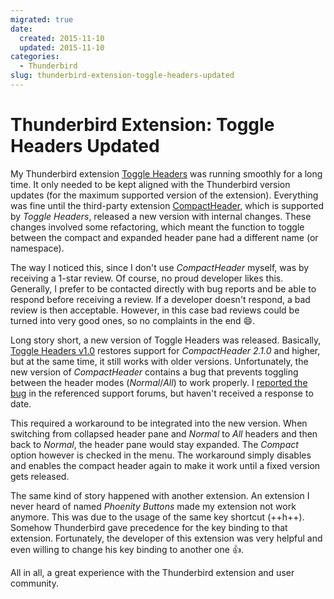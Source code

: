 ```yaml
---
migrated: true
date:
  created: 2015-11-10
  updated: 2015-11-10
categories:
  - Thunderbird
slug: thunderbird-extension-toggle-headers-updated
---
```


# Thunderbird Extension: Toggle Headers Updated

My Thunderbird extension [Toggle Headers](../2012/thunderbird-extension-toggle-headers.md) was running smoothly for a long time.
It only needed to be kept aligned with the Thunderbird version updates (for the maximum supported version of the extension).
Everything was fine until the third-party extension [CompactHeader](https://addons.thunderbird.net/thunderbird/addon/compactheader/?src=ss), which is supported by _Toggle Headers_, released a new version with internal changes.
These changes involved some refactoring, which meant the function to toggle between the compact and expanded header pane had a different name (or namespace).

The way I noticed this, since I don't use _CompactHeader_ myself, was by receiving a 1-star review.
Of course, no proud developer likes this.
Generally, I prefer to be contacted directly with bug reports and be able to respond before receiving a review.
If a developer doesn't respond, a bad review is then acceptable.
However, in this case bad reviews could be turned into very good ones, so no complaints in the end :smile:.

Long story short, a new version of Toggle Headers was released.
Basically, [Toggle Headers v1.0](https://addons.thunderbird.net/thunderbird/addon/toggle-headers/) restores support for _CompactHeader 2.1.0_ and higher, but at the same time, it still works with older versions.
Unfortunately, the new version of _CompactHeader_ contains a bug that prevents toggling between the header modes (_Normal_/_All_) to work properly.
I [reported the bug](https://forums.mozillazine.org/viewtopic.php?p=14375693#p14375693) in the referenced support forums, but haven't received a response to date.

This required a workaround to be integrated into the new version.
When switching from collapsed header pane and _Normal_ to _All_ headers and then back to _Normal_, the header pane would stay expanded.
The _Compact_ option however is checked in the menu.
The workaround simply disables and enables the compact header again to make it work until a fixed version gets released.

The same kind of story happened with another extension.
An extension I never heard of named _Phoenity Buttons_ made my extension not work anymore.
This was due to the usage of the same key shortcut (++h++).
Somehow Thunderbird gave precedence for the key binding to that extension.
Fortunately, the developer of this extension was very helpful and even willing to change his key binding to another one :thumbsup:.

All in all, a great experience with the Thunderbird extension and user community.
